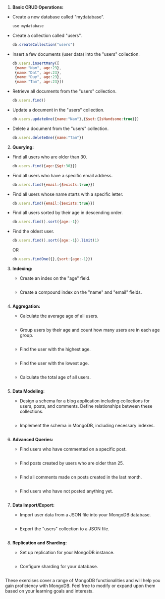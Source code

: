 1. **Basic CRUD Operations:**
- Create a new database called "mydatabase".
    ```javascript
    use mydatabase
    ```
- Create a collection called "users".
   ```javascript
   db.createCollection("users")
   ```
- Insert a few documents (user data) into the "users" collection.
   ```javascript
   db.users.insertMany([
    {name:"Nam", age:23}, 
    {name:"Dat", age:23}, 
    {name:"Duy", age:23}, 
    {name:"Tam", age:23}])
    ```
- Retrieve all documents from the "users" collection.
   ```javascript
   db.users.find()
   ```
- Update a document in the "users" collection.
   ```javascript
   db.users.updateOne({name:"Nam"},{$set:{IsHandsome:true}})
   ```
- Delete a document from the "users" collection.
   ```javascript
   db.users.deleteOne({name:"Tam"})
   ```

2. **Querying:**
- Find all users who are older than 30.
   ```javascript
   db.users.find({age:{$gt:30}})
   ```
- Find all users who have a specific email address.
   ```javascript
   db.users.find({email:{$exists:true}})
   ```
- Find all users whose name starts with a specific letter.
   ```javascript
   db.users.find({email:{$exists:true}})
   ```
- Find all users sorted by their age in descending order.
   ```javascript
   db.users.find().sort({age:-1})
   ```
- Find the oldest user.
   ```javascript
   db.users.find().sort({age:-1}).limit(1)
   ```
   OR
   ```javascript
   db.users.findOne({},{sort:{age:-1}})
   ```

3. **Indexing:**
   - Create an index on the "age" field.
   ```javascript
   ```
   - Create a compound index on the "name" and "email" fields.
   ```javascript
   ```

4. **Aggregation:**
   - Calculate the average age of all users.
   ```javascript
   ```
   - Group users by their age and count how many users are in each age group.
   ```javascript
   ```
   - Find the user with the highest age.
   ```javascript
   ```
   - Find the user with the lowest age.
   ```javascript
   ```
   - Calculate the total age of all users.
   ```javascript
   ```

5. **Data Modeling:**
   - Design a schema for a blog application including collections for users, posts, and comments. Define relationships between these collections.
   ```javascript
   ```
   - Implement the schema in MongoDB, including necessary indexes.
   ```javascript
   ```

6. **Advanced Queries:**
   - Find users who have commented on a specific post.
   ```javascript
   ```
   - Find posts created by users who are older than 25.
   ```javascript
   ```
   - Find all comments made on posts created in the last month.
   ```javascript
   ```
   - Find users who have not posted anything yet.
   ```javascript
   ```

7. **Data Import/Export:**
   - Import user data from a JSON file into your MongoDB database.
   ```javascript
   ```
   - Export the "users" collection to a JSON file.
   ```javascript
   ```

8. **Replication and Sharding:**
   - Set up replication for your MongoDB instance.
   ```javascript
   ```
   - Configure sharding for your database.
   ```javascript
   ```

These exercises cover a range of MongoDB functionalities and will help you gain proficiency with MongoDB. Feel free to modify or expand upon them based on your learning goals and interests.